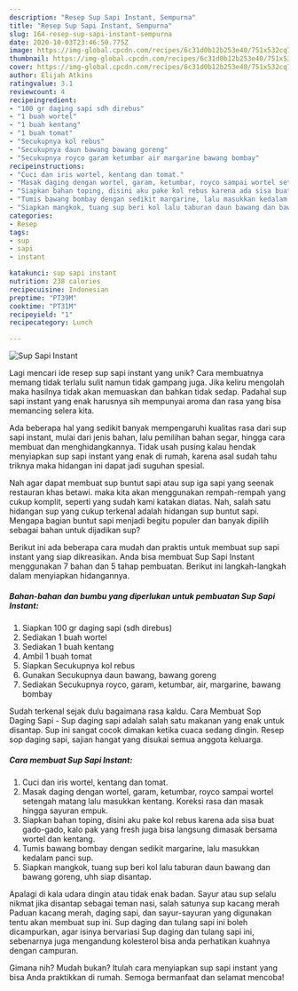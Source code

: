 ```yaml
---
description: "Resep Sup Sapi Instant, Sempurna"
title: "Resep Sup Sapi Instant, Sempurna"
slug: 164-resep-sup-sapi-instant-sempurna
date: 2020-10-03T23:46:50.775Z
image: https://img-global.cpcdn.com/recipes/6c31d0b12b253e40/751x532cq70/sup-sapi-instant-foto-resep-utama.jpg
thumbnail: https://img-global.cpcdn.com/recipes/6c31d0b12b253e40/751x532cq70/sup-sapi-instant-foto-resep-utama.jpg
cover: https://img-global.cpcdn.com/recipes/6c31d0b12b253e40/751x532cq70/sup-sapi-instant-foto-resep-utama.jpg
author: Elijah Atkins
ratingvalue: 3.1
reviewcount: 4
recipeingredient:
- "100 gr daging sapi sdh direbus"
- "1 buah wortel"
- "1 buah kentang"
- "1 buah tomat"
- "Secukupnya kol rebus"
- "Secukupnya daun bawang bawang goreng"
- "Secukupnya royco garam ketumbar air margarine bawang bombay"
recipeinstructions:
- "Cuci dan iris wortel, kentang dan tomat."
- "Masak daging dengan wortel, garam, ketumbar, royco sampai wortel setengah matang lalu masukkan kentang. Koreksi rasa dan masak hingga sayuran empuk."
- "Siapkan bahan toping, disini aku pake kol rebus karena ada sisa buat gado-gado, kalo pak yang fresh juga bisa langsung dimasak bersama wortel dan kentang."
- "Tumis bawang bombay dengan sedikit margarine, lalu masukkan kedalam panci sup."
- "Siapkan mangkok, tuang sup beri kol lalu taburan daun bawang dan bawang goreng, uhh siap disantap."
categories:
- Resep
tags:
- sup
- sapi
- instant

katakunci: sup sapi instant 
nutrition: 238 calories
recipecuisine: Indonesian
preptime: "PT39M"
cooktime: "PT31M"
recipeyield: "1"
recipecategory: Lunch

---
```



![Sup Sapi Instant](https://img-global.cpcdn.com/recipes/6c31d0b12b253e40/751x532cq70/sup-sapi-instant-foto-resep-utama.jpg)

Lagi mencari ide resep sup sapi instant yang unik? Cara membuatnya memang tidak terlalu sulit namun tidak gampang juga. Jika keliru mengolah maka hasilnya tidak akan memuaskan dan bahkan tidak sedap. Padahal sup sapi instant yang enak harusnya sih mempunyai aroma dan rasa yang bisa memancing selera kita.

Ada beberapa hal yang sedikit banyak mempengaruhi kualitas rasa dari sup sapi instant, mulai dari jenis bahan, lalu pemilihan bahan segar, hingga cara membuat dan menghidangkannya. Tidak usah pusing kalau hendak menyiapkan sup sapi instant yang enak di rumah, karena asal sudah tahu triknya maka hidangan ini dapat jadi suguhan spesial.

Nah agar dapat membuat sup buntut sapi atau sup iga sapi yang seenak restauran khas betawi. maka kita akan menggunakan rempah-rempah yang cukup komplit, seperti yang sudah kami katakan diatas. Nah, salah satu hidangan sup yang cukup terkenal adalah hidangan sup buntut sapi. Mengapa bagian buntut sapi menjadi begitu populer dan banyak dipilih sebagai bahan untuk dijadikan sup?


Berikut ini ada beberapa cara mudah dan praktis untuk membuat sup sapi instant yang siap dikreasikan. Anda bisa membuat Sup Sapi Instant menggunakan 7 bahan dan 5 tahap pembuatan. Berikut ini langkah-langkah dalam menyiapkan hidangannya.

<!--inarticleads1-->

##### Bahan-bahan dan bumbu yang diperlukan untuk pembuatan Sup Sapi Instant:

1. Siapkan 100 gr daging sapi (sdh direbus)
1. Sediakan 1 buah wortel
1. Sediakan 1 buah kentang
1. Ambil 1 buah tomat
1. Siapkan Secukupnya kol rebus
1. Gunakan Secukupnya daun bawang, bawang goreng
1. Sediakan Secukupnya royco, garam, ketumbar, air, margarine, bawang bombay


Sudah terkenal sejak dulu bagaimana rasa kaldu. Cara Membuat Sop Daging Sapi - Sup daging sapi adalah salah satu makanan yang enak untuk disantap. Sup ini sangat cocok dimakan ketika cuaca sedang dingin. Resep sop daging sapi, sajian hangat yang disukai semua anggota keluarga. 

<!--inarticleads2-->

##### Cara membuat Sup Sapi Instant:

1. Cuci dan iris wortel, kentang dan tomat.
1. Masak daging dengan wortel, garam, ketumbar, royco sampai wortel setengah matang lalu masukkan kentang. Koreksi rasa dan masak hingga sayuran empuk.
1. Siapkan bahan toping, disini aku pake kol rebus karena ada sisa buat gado-gado, kalo pak yang fresh juga bisa langsung dimasak bersama wortel dan kentang.
1. Tumis bawang bombay dengan sedikit margarine, lalu masukkan kedalam panci sup.
1. Siapkan mangkok, tuang sup beri kol lalu taburan daun bawang dan bawang goreng, uhh siap disantap.


Apalagi di kala udara dingin atau tidak enak badan. Sayur atau sup selalu nikmat jika disantap sebagai teman nasi, salah satunya sup kacang merah Paduan kacang merah, daging sapi, dan sayur-sayuran yang digunakan tentu akan membuat sup ini. Sup daging dan tulang sapi ini boleh dicampurkan, agar isinya bervariasi Sup daging dan tulang sapi ini, sebenarnya juga mengandung kolesterol bisa anda perhatikan kuahnya dengan campuran. 

Gimana nih? Mudah bukan? Itulah cara menyiapkan sup sapi instant yang bisa Anda praktikkan di rumah. Semoga bermanfaat dan selamat mencoba!
